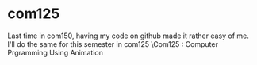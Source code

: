 # com125
Last time in com150, having my code on github made it rather easy of me. I'll do the same for this semester in com125
\Com125 : Computer Prgramming Using Animation
